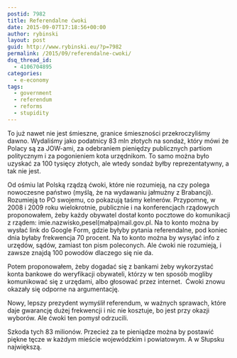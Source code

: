 ```yaml
---
postid: 7982
title: Referendalne ćwoki
date: 2015-09-07T17:18:56+00:00
author: rybinski
layout: post
guid: http://www.rybinski.eu/?p=7982
permalink: /2015/09/referendalne-cwoki/
dsq_thread_id:
  - 4106704895
categories:
  - e-economy
tags:
  - government
  - referendum
  - reforms
  - stupidity
---
```

To już nawet nie jest śmieszne, granice śmieszności przekroczyliśmy dawno. Wydaliśmy jako podatnicy 83 mln złotych na sondaż, który mówi że Polacy są za JOW-ami, za odebraniem pieniędzy publicznych partiom politycznym i za pogonieniem kota urzędnikom. To samo można było uzyskać za 100 tysięcy złotych, ale wtedy sondaż byłby reprezentatywny, a tak nie jest.

Od ośmiu lat Polską rządzą ćwoki, które nie rozumieją, na czy polega nowoczesne państwo (myślą, że na wydawaniu jałmużny z Brabancji). Rozumieją to PO swojemu, co pokazują taśmy kelnerów. Przypomnę, w 2008 i 2009 roku wielokrotnie, publicznie i na konferencjach rządowych proponowałem, żeby każdy obywatel dostał konto pocztowe do komunikacji z rządem: imie.nazwisko,pesel(małpa)mail.gov.pl. Na to konto można by wysłać link do Google Form, gdzie byłyby pytania referendalne, pod koniec dnia byłaby frekwencja 70 procent. Na to konto można by wysyłać info z urzędów, sądów, zamiast ton pism poleconych. Ale ćwoki nie rozumieją, i zawsze znajdą 100 powodów dlaczego się nie da.

Potem proponowałem, żeby dogadać się z bankami żeby wykorzystać konta bankowe do weryfikacji obywateli, którzy w ten sposób mogliby komunikować się z urzędami, albo głosować przez internet.  Ćwoki znowu okazały się odporne na argumentację.

Nowy, lepszy prezydent wymyślił referendum, w ważnych sprawach, które daje gwarancję dużej frekwencji i nic nie kosztuje, bo jest przy okazji wyborów. Ale ćwoki ten pomysł odrzucili.

Szkoda tych 83 milionów. Przecież za te pieniądze można by postawić piękne tęcze w każdym mieście wojewódzkim i powiatowym. A w Słupsku największą.
